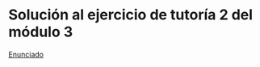 # Solución al ejercicio de tutoría 2 del módulo 3

[Enunciado](https://github.com/Adalab/m3-tutoria-2)
